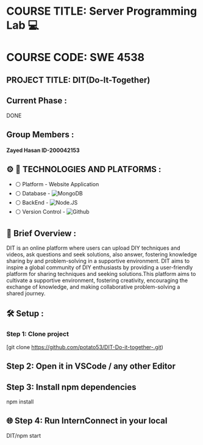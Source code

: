 # COURSE TITLE: Server Programming Lab :computer:
# COURSE CODE: SWE 4538
## PROJECT TITLE: DIT(Do-It-Together) 

## Current Phase :
DONE

## Group Members :
#### Zayed Hasan ID-200042153



## :gear: :wrench: TECHNOLOGIES AND PLATFORMS :
* :white_circle:  Platform   - Website Application
* :white_circle:  Database   - ![MongoDB](https://img.shields.io/badge/MongoDB-4EA94B?style=for-the-badge&logo=mongodb&logoColor=white)
* :white_circle:  BackEnd  - ![Node.JS](https://img.shields.io/badge/Node.js-43853D?style=for-the-badge&logo=node.js&logoColor=white)
* :white_circle:  Version Control - ![Github](https://img.shields.io/badge/GitHub-108000?style=for-the-badge&logo=github&logoColor=white)






##  :ear_of_rice: Brief Overview : 
DIT is an online platform where users can upload DIY techniques and videos, ask questions and seek solutions, also answer, fostering knowledge sharing by and problem-solving in a supportive environment.
DIT aims to inspire a global community of DIY enthusiasts by providing a user-friendly platform for sharing techniques and seeking solutions.This platform aims to cultivate a supportive environment, fostering creativity, encouraging the exchange of knowledge, and making collaborative problem-solving a shared journey.




## :hammer_and_wrench: Setup :

### Step 1: Clone project

[git clone https://github.com/potato53/DIT-Do-it-together-.git)

## Step 2: Open it in VSCode / any other Editor


## Step 3: Install npm dependencies

npm install


## :globe_with_meridians: Step 4: Run InternConnect in your local 
DIT/npm start
